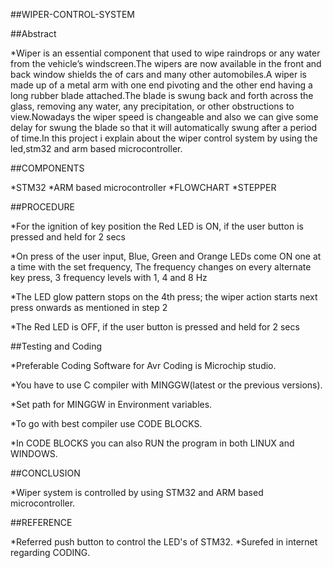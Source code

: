 ##WIPER-CONTROL-SYSTEM

##Abstract

*Wiper is an essential component that used to wipe raindrops or any water from the vehicle’s windscreen.The wipers are now available in the front and back window shields the of cars and many other automobiles.A wiper is made up of a metal arm with one end pivoting and the other end having a long rubber blade attached.The blade is swung back and forth across the glass, removing any water, any precipitation, or other obstructions to view.Nowadays the wiper speed is changeable and also we can give some delay for swung the blade so that it will automatically swung after a period of time.In this project i explain about the wiper control system by using the led,stm32 and arm based microcontroller.

##COMPONENTS

*STM32
*ARM based microcontroller
*FLOWCHART
*STEPPER

##PROCEDURE

*For the ignition of key position the Red LED is ON, if the user button is pressed and held for 2 secs

*On press of the user input, Blue, Green and Orange LEDs come ON one at a time with the set frequency, The frequency changes on every alternate key press, 3 frequency levels with 1, 4 and 8 Hz

*The LED glow pattern stops on the 4th press; the wiper action starts next press onwards as mentioned in step 2

*The Red LED is OFF, if the user button is pressed and held for 2 secs

##Testing and Coding

*Preferable Coding Software for Avr Coding is Microchip studio.

*You have to use C compiler with MINGGW(latest or the previous versions).

*Set path for MINGGW in Environment variables.

*To go with best compiler use CODE BLOCKS.

*In CODE BLOCKS you can also RUN the program in both LINUX and WINDOWS.

##CONCLUSION

*Wiper system is controlled by using STM32 and ARM based microcontroller.

##REFERENCE

*Referred push button to control the LED's of STM32.
*Surefed in internet regarding CODING.